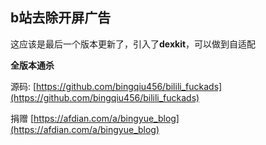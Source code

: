 ## b站去除开屏广告

这应该是最后一个版本更新了，引入了**dexkit**，可以做到自适配

**全版本通杀**

源码: [https://github.com/bingqiu456/bilili_fuckads](https://github.com/bingqiu456/bilili_fuckads)

捐赠 [https://afdian.com/a/bingyue_blog](https://afdian.com/a/bingyue_blog)
